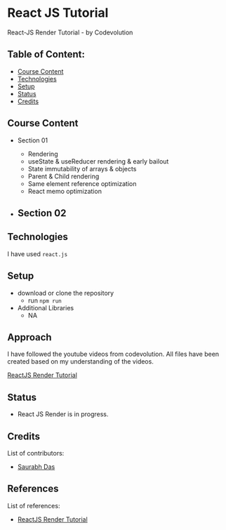 # React JS Tutorial

React-JS Render Tutorial - by Codevolution

## Table of Content:

- [Course Content](#course-content)
- [Technologies](#technologies)
- [Setup](#setup)
- [Status](#status)
- [Credits](#credits)

## Course Content

- Section 01
  - Rendering
  - useState & useReducer rendering & early bailout
  - State immutability of arrays & objects
  - Parent & Child rendering
  - Same element reference optimization
  - React memo optimization

- Section 02
  - 

## Technologies

I have used `react.js`

## Setup

- download or clone the repository
  - run `npm run`
- Additional Libraries
  - NA
  
## Approach

I have followed the youtube videos from codevolution.
All files have been created based on my understanding of the videos.

[ReactJS Render Tutorial](https://youtube.com/playlist?list=PLC3y8-rFHvwg7czgqpQIBEAHn8D6l530t&si=iMfNTOR1uAJ4tP66)

## Status

- React JS Render is in progress.

## Credits

List of contributors:

- [Saurabh Das](dsumansaurabh@gmail.com)

## References

List of references:

- [ReactJS Render Tutorial](https://youtube.com/playlist?list=PLC3y8-rFHvwg7czgqpQIBEAHn8D6l530t&si=iMfNTOR1uAJ4tP66)
